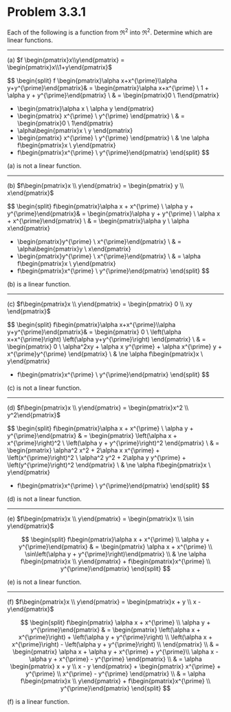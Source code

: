 # Problem 3.3.1

Each of the following is a function from $\mathfrak{R}^2$ into $\mathfrak{R}^2$.
Determine which are linear functions.

***

(a) $f \begin{pmatrix}x\\y\end{pmatrix} = \begin{pmatrix}x\\1+y\end{pmatrix}$

$$
\begin{split}
f \begin{pmatrix}\alpha x+x^{\prime}\\\alpha y+y^{\prime}\end{pmatrix}& =
\begin{pmatrix}\alpha x+x^{\prime} \\ 1 + \alpha y + y^{\prime}\end{pmatrix} \\
& = \begin{pmatrix}0 \\ 1\end{pmatrix}
  + \begin{pmatrix}\alpha x \\ \alpha y \end{pmatrix}
  + \begin{pmatrix} x^{\prime} \\ y^{\prime} \end{pmatrix} \\
& = \begin{pmatrix}0 \\ 1\end{pmatrix}
  + \alpha\begin{pmatrix}x \\ y \end{pmatrix}
  + \begin{pmatrix} x^{\prime} \\ y^{\prime} \end{pmatrix} \\
& \ne \alpha f\begin{pmatrix}x \\ y\end{pmatrix}
  + f\begin{pmatrix}x^{\prime} \\ y^{\prime}\end{pmatrix}
\end{split}
$$

(a) is not a linear function.

***

(b) $f\begin{pmatrix}x \\ y\end{pmatrix} = \begin{pmatrix} y \\ x\end{pmatrix}$

$$
\begin{split}
f\begin{pmatrix}\alpha x + x^{\prime} \\ \alpha y + y^{\prime}\end{pmatrix}&
= \begin{pmatrix}\alpha y + y^{\prime} \\ \alpha x + x^{\prime}\end{pmatrix} \\
& = \begin{pmatrix}\alpha y \\ \alpha x\end{pmatrix}
  + \begin{pmatrix}y^{\prime} \\ x^{\prime}\end{pmatrix} \\
& = \alpha\begin{pmatrix}y \\ x\end{pmatrix}
  + \begin{pmatrix}y^{\prime} \\ x^{\prime}\end{pmatrix} \\
& = \alpha f\begin{pmatrix}x \\ y\end{pmatrix}
  + f\begin{pmatrix}x^{\prime} \\ y^{\prime}\end{pmatrix}
\end{split}
$$

(b) is a linear function.

***

(c) $f\begin{pmatrix}x \\ y\end{pmatrix}
  = \begin{pmatrix} 0 \\ xy \end{pmatrix}$

$$
\begin{split}
f\begin{pmatrix}\alpha x+x^{\prime}\\\alpha y+y^{\prime}\end{pmatrix}&
= \begin{pmatrix} 0 \\
    \left(\alpha x+x^{\prime}\right) \left(\alpha y+y^{\prime}\right)
    \end{pmatrix} \\
& = \begin{pmatrix} 0 \\
  \alpha^2xy + \alpha x y^{\prime}
    + \alpha x^{\prime} y + x^{\prime}y^{\prime}
  \end{pmatrix} \\
& \ne \alpha f\begin{pmatrix}x \\ y\end{pmatrix}
  + f\begin{pmatrix}x^{\prime} \\ y^{\prime}\end{pmatrix}
\end{split}
$$

(c) is not a linear function.

***

(d) $f\begin{pmatrix}x \\ y\end{pmatrix}
  = \begin{pmatrix}x^2 \\ y^2\end{pmatrix}$

$$
\begin{split}
f\begin{pmatrix}\alpha x + x^{\prime} \\ \alpha y + y^{\prime}\end{pmatrix} &
= \begin{pmatrix}
    \left(\alpha x + x^{\prime}\right)^2 \\
    \left(\alpha y + y^{\prime}\right)^2
  \end{pmatrix} \\
& = \begin{pmatrix}
    \alpha^2 x^2 + 2\alpha x x^{\prime} + \left(x^{\prime}\right)^2 \\
    \alpha^2 y^2 + 2\alpha y y^{\prime} + \left(y^{\prime}\right)^2
  \end{pmatrix} \\
& \ne \alpha f\begin{pmatrix}x \\ y\end{pmatrix}
  + f\begin{pmatrix}x^{\prime} \\ y^{\prime}\end{pmatrix}
\end{split}
$$

(d) is not a linear function.

***

(e) $f\begin{pmatrix}x \\ y\end{pmatrix} =
  \begin{pmatrix}x \\ \sin y\end{pmatrix}$

$$
\begin{split}
f\begin{pmatrix}\alpha x + x^{\prime} \\ \alpha y + y^{\prime}\end{pmatrix} &
  = \begin{pmatrix} \alpha x + x^{\prime} \\
    \sin\left(\alpha y + y^{\prime}\right)\end{pmatrix} \\
& \ne \alpha f\begin{pmatrix}x \\ y\end{pmatrix}
    + f\begin{pmatrix}x^{\prime} \\ y^{\prime}\end{pmatrix}
\end{split}
$$

(e) is not a linear function.

***

(f) $f\begin{pmatrix}x \\ y\end{pmatrix} =
  \begin{pmatrix}x + y \\ x - y\end{pmatrix}$

$$
\begin{split}
f\begin{pmatrix} \alpha x + x^{\prime} \\ \alpha y + y^{\prime}\end{pmatrix} &
  = \begin{pmatrix}
    \left(\alpha x + x^{\prime}\right) + \left(\alpha y + y^{\prime}\right) \\
    \left(\alpha x + x^{\prime}\right) - \left(\alpha y + y^{\prime}\right) \\
  \end{pmatrix} \\
& = \begin{pmatrix}
    \alpha x + \alpha y + x^{\prime} + y^{\prime}\\
    \alpha x - \alpha y + x^{\prime} - y^{\prime}
  \end{pmatrix} \\
& = \alpha \begin{pmatrix}
    x + y \\
    x - y
  \end{pmatrix}
    + \begin{pmatrix}
    x^{\prime} + y^{\prime} \\
    x^{\prime} - y^{\prime}
  \end{pmatrix} \\
& = \alpha f\begin{pmatrix}x \\ y\end{pmatrix}
    + f\begin{pmatrix}x^{\prime} \\ y^{\prime}\end{pmatrix}
\end{split}
$$

(f) is a linear function.
